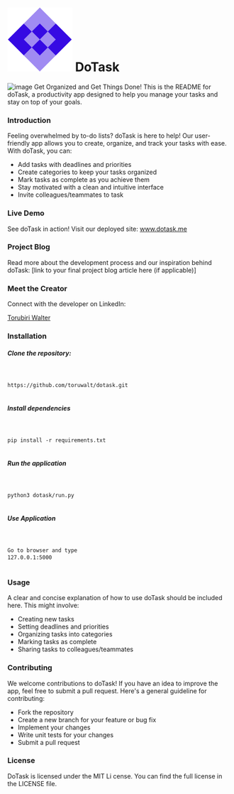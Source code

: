 # ![image](https://github.com/toruwalt/dotask/blob/main/dotask/static/svg/logo.svg)  DoTask

![image](https://github.com/toruwalt/dotask/dotask/static/images/readme-image.png)
Get Organized and Get Things Done!
This is the README for doTask, a productivity app designed to help you manage your tasks and stay on top of your goals.


### Introduction
Feeling overwhelmed by to-do lists? doTask is here to help! Our user-friendly app allows you to create, organize, and track your tasks with ease.
With doTask, you can:

* Add tasks with deadlines and priorities
* Create categories to keep your tasks organized
* Mark tasks as complete as you achieve them
* Stay motivated with a clean and intuitive interface
* Invite colleagues/teammates to task


### Live Demo
See doTask in action! Visit our deployed site: www.dotask.me


### Project Blog
Read more about the development process and our inspiration behind doTask: [link to your final project blog article here (if applicable)]


### Meet the Creator
Connect with the developer on LinkedIn:

[Torubiri Walter](https://linktr.ee/toruwalt)


### Installation

##### Clone the repository:
```


https://github.com/toruwalt/dotask.git


```

##### Install dependencies
```


pip install -r requirements.txt


```


##### Run the application
```


python3 dotask/run.py


```
##### Use Application
```


Go to browser and type
127.0.0.1:5000


```


### Usage
A clear and concise explanation of how to use doTask should be included here. This might involve:

- Creating new tasks
- Setting deadlines and priorities
- Organizing tasks into categories
- Marking tasks as complete
- Sharing tasks to colleagues/teammates


### Contributing
We welcome contributions to doTask! If you have an idea to improve the app, feel free to submit a pull request. Here's a general guideline for contributing:

- Fork the repository
- Create a new branch for your feature or bug fix
- Implement your changes
- Write unit tests for your changes
- Submit a pull request


### License
DoTask is licensed under the MIT Li
cense. You can find the full license in the LICENSE file.
